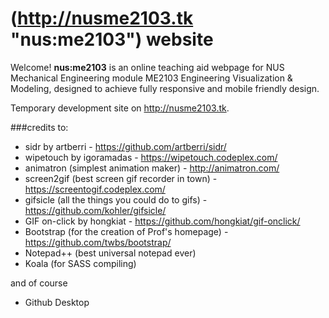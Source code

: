 # (http://nusme2103.tk "nus:me2103") website

Welcome!  __nus:me2103__ is an online teaching aid webpage for NUS Mechanical Engineering module ME2103 Engineering Visualization & Modeling, designed to achieve fully responsive and mobile friendly design. 

Temporary development site on http://nusme2103.tk.

###credits to:<br>
* sidr by artberri - https://github.com/artberri/sidr/
* wipetouch by igoramadas - https://wipetouch.codeplex.com/
* animatron (simplest animation maker) - http://animatron.com/
* screen2gif (best screen gif recorder in town) - https://screentogif.codeplex.com/
* gifsicle (all the things you could do to gifs) - https://github.com/kohler/gifsicle/
* GIF on-click by hongkiat - https://github.com/hongkiat/gif-onclick/
* Bootstrap (for the creation of Prof's homepage) - https://github.com/twbs/bootstrap/
* Notepad++ (best universal notepad ever)
* Koala (for SASS compiling)

and of course

* Github Desktop



